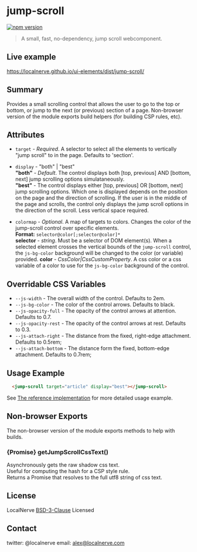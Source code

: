 # jump-scroll
[![npm version](https://badge.fury.io/js/%40localnerve%2Fjump-scroll.svg)](http://badge.fury.io/js/%40localnerve%2Fjump-scroll)

> A small, fast, no-dependency, jump scroll webcomponent.

## Live example
  https://localnerve.github.io/ui-elements/dist/jump-scroll/

## Summary

Provides a small scrolling control that allows the user to go to the top or bottom, or jump to the next (or previous) section of a page. Non-browser version of the module exports build helpers (for building CSP rules, etc).

## Attributes

* `target` - *Required*. A selector to select all the elements to vertically "jump scroll" to in the page. Defaults to 'section'.  

* `display` - "both" | "best"  
  **"both"** - *Default*. The control displays both [top, previous] AND [bottom, next] jump scrolling options simulataneously.  
  **"best"** - The control displays either [top, previous] OR [bottom, next] jump scrolling options. Which one is displayed depends on the position on the page and the direction of scrolling. If the user is in the middle of the page and scrolls, the control only displays the jump scroll options in the direction of the scroll. Less vertical space required.  
  
* `colormap` - *Optional*. A map of targets to colors. Changes the color of the jump-scroll control over specific elements.  
  **Format:** `selector@color[;selector@color]*`  
  **selector** - *string*. Must be a selector of DOM element(s). When a selected element crosses the vertical bounds of the `jump-scroll` control, the `js-bg-color` background will be changed to the color (or variable) provided.
  **color** - *CssColor|CssCustomProperty*. A css color or a css variable of a color to use for the `js-bg-color` background of the control.  

## Overridable CSS Variables

* `--js-width` - The overall width of the control. Defaults to 2em.
* `--js-bg-color` - The color of the control arrows. Defaults to black.
* `--js-opacity-full` - The opacity of the control arrows at attention. Defaults to 0.7.
* `--js-opacity-rest` - The opacity of the control arrows at rest. Defaults to 0.3.
* `--js-attach-right` - The distance from the fixed, right-edge attachment. Defaults to 0.5rem;
* `--js-attach-bottom` - The distance form the fixed, bottom-edge attachment. Defaults to 0.7rem;

## Usage Example

```html 
  <jump-scroll target="article" display="best"></jump-scroll>
```
See [The reference implementation](index.html) for more detailed usage example.

## Non-browser Exports

The non-browser version of the module exports methods to help with builds.

### {Promise} getJumpScrollCssText()

Asynchronously gets the raw shadow css text.  
Useful for computing the hash for a CSP style rule.  
Returns a Promise that resolves to the full utf8 string of css text.

## License

LocalNerve [BSD-3-Clause](LICENSE.md) Licensed

## Contact

twitter: @localnerve
email: alex@localnerve.com
